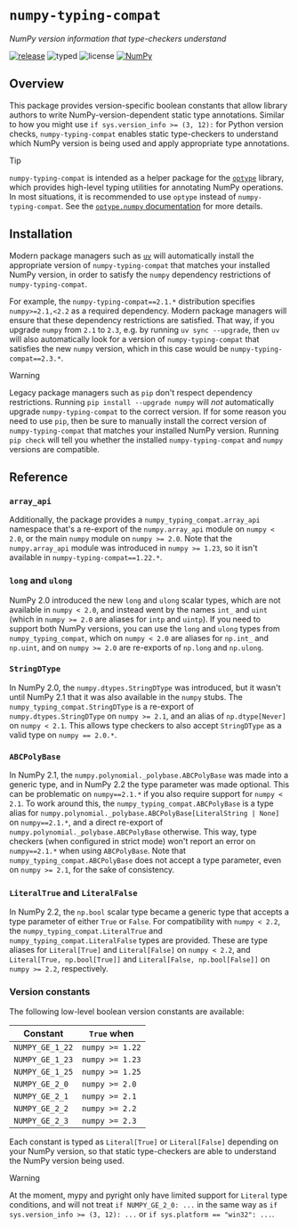 # `numpy-typing-compat`

*NumPy version information that type-checkers understand*

[![release](https://img.shields.io/github/v/release/jorenham/numpy-typing-compat?style=flat-square&color=333)][RELEASES]
![typed](https://img.shields.io/pypi/types/numpy-typing-compat?style=flat-square&color=333)
![license](https://img.shields.io/github/license/jorenham/numpy-typing-compat?style=flat-square&color=333)
[![NumPy](https://img.shields.io/badge/NumPy-013243?logo=NumPy&style=flat-square&logoColor=4D77CF&color=333)][NP]

## Overview

This package provides version-specific boolean constants that allow library authors to
write NumPy-version-dependent static type annotations. Similar to how you might use
`if sys.version_info >= (3, 12):` for Python version checks, `numpy-typing-compat`
enables static type-checkers to understand which NumPy version is being used and apply
appropriate type annotations.

> [!TIP]
> `numpy-typing-compat` is intended as a helper package for the [`optype`][OP] library,
> which provides high-level typing utilities for annotating NumPy operations.
> In most situations, it is recommended to use `optype` instead of
> `numpy-typing-compat`. See the [`optype.numpy` documentation][ONP] for more details.

## Installation

Modern package managers such as [`uv`](https://github.com/astral-sh/uv) will
automatically install the appropriate version of `numpy-typing-compat` that matches your
installed NumPy version, in order to satisfy the `numpy` dependency restrictions of
`numpy-typing-compat`.

For example, the `numpy-typing-compat==2.1.*` distribution specifies `numpy>=2.1,<2.2`
as a required dependency. Modern package managers will ensure that these dependency
restrictions are satisfied. That way, if you upgrade `numpy` from `2.1` to `2.3`, e.g.
by running `uv sync --upgrade`, then `uv` will also automatically look for a version of
`numpy-typing-compat` that satisfies the new `numpy` version, which in this case
would be `numpy-typing-compat==2.3.*`.

> [!WARNING]
> Legacy package managers such as `pip` don't respect dependency restrictions.
> Running `pip install --upgrade numpy` will *not* automatically upgrade
> `numpy-typing-compat` to the correct version. If for some reason you need to use `pip`,
> then be sure to manually install the correct version of `numpy-typing-compat` that
> matches your installed NumPy version. Running `pip check` will tell you whether the
> installed `numpy-typing-compat` and `numpy` versions are compatible.

## Reference

### `array_api`

Additionally, the package provides a `numpy_typing_compat.array_api` namespace that's a
re-export of the `numpy.array_api` module on `numpy < 2.0`, or the main `numpy` module
on `numpy >= 2.0`. Note that the `numpy.array_api` module was introduced in
`numpy >= 1.23`, so it isn't available in `numpy-typing-compat==1.22.*`.

### `long` and `ulong`

NumPy 2.0 introduced the new `long` and `ulong` scalar types, which are not available in
`numpy < 2.0`, and instead went by the names `int_` and `uint` (which in `numpy >= 2.0`
are aliases for `intp` and `uintp`).
If you need to support both NumPy versions, you can use the `long` and `ulong` types
from `numpy_typing_compat`, which on `numpy < 2.0` are aliases for `np.int_` and
`np.uint`, and on `numpy >= 2.0` are re-exports of `np.long` and `np.ulong`.

### `StringDType`

In NumPy 2.0, the `numpy.dtypes.StringDType` was introduced, but it wasn't until
NumPy 2.1 that it was also available in the `numpy` stubs. The
`numpy_typing_compat.StringDType` is a re-export of `numpy.dtypes.StringDType` on
`numpy >= 2.1`, and an alias of `np.dtype[Never]` on `numpy < 2.1`. This allows type
checkers to also accept `StringDType` as a valid type on `numpy == 2.0.*`.

### `ABCPolyBase`

In NumPy 2.1, the `numpy.polynomial._polybase.ABCPolyBase` was made into a generic type,
and in NumPy 2.2 the type parameter was made optional. This can be problematic on
`numpy==2.1.*` if you also require support for `numpy < 2.1`.
To work around this, the `numpy_typing_compat.ABCPolyBase` is a type alias for
`numpy.polynomial._polybase.ABCPolyBase[LiteralString | None]` on `numpy==2.1.*`, and
a direct re-export of `numpy.polynomial._polybase.ABCPolyBase` otherwise. This way,
type checkers (when configured in strict mode) won't report an error on `numpy==2.1.*`
when using `ABCPolyBase`. Note that `numpy_typing_compat.ABCPolyBase` does not accept a
type parameter, even on `numpy >= 2.1`, for the sake of consistency.

### `LiteralTrue` and `LiteralFalse`

In NumPy 2.2, the `np.bool` scalar type became a generic type that accepts a type
parameter of either `True` or `False`. For compatibility with `numpy < 2.2`, the
`numpy_typing_compat.LiteralTrue` and `numpy_typing_compat.LiteralFalse` types are
provided. These are type aliases for `Literal[True]` and `Literal[False]` on
`numpy < 2.2`, and `Literal[True, np.bool[True]]` and `Literal[False, np.bool[False]]`
on `numpy >= 2.2`, respectively.

### Version constants

The following low-level boolean version constants are available:

| Constant        | `True` when     |
| --------------- | --------------- |
| `NUMPY_GE_1_22` | `numpy >= 1.22` |
| `NUMPY_GE_1_23` | `numpy >= 1.23` |
| `NUMPY_GE_1_25` | `numpy >= 1.25` |
| `NUMPY_GE_2_0`  | `numpy >= 2.0`  |
| `NUMPY_GE_2_1`  | `numpy >= 2.1`  |
| `NUMPY_GE_2_2`  | `numpy >= 2.2`  |
| `NUMPY_GE_2_3`  | `numpy >= 2.3`  |

Each constant is typed as `Literal[True]` or `Literal[False]` depending on your NumPy
version, so that static type-checkers are able to understand the NumPy version being
used.

> [!WARNING]
> At the moment, mypy and pyright only have limited support for `Literal` type conditions,
> and will not treat `if NUMPY_GE_2_0: ...` in the same way as
> `if sys.version_info >= (3, 12): ...` or `if sys.platform == "win32": ...`.

[RELEASES]: https://github.com/jorenham/numpy-typing-compat/releases
[NP]: https://github.com/numpy/numpy
[OP]: https://github.com/jorenham/optype
[ONP]: https://github.com/jorenham/optype#optypenumpy
